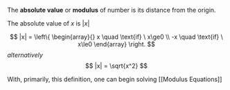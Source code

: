 The **absolute value** or **modulus** of number is its distance from the origin.

The absolute value of $x$ is $|x|$

$$
|x| =
\left\{ 
\begin{array}{}
x \quad \text{if} \ x\ge0 \\
-x \quad \text{if} \ x\le0
\end{array}
\right. 
$$
*alternatively*
$$
|x| = \sqrt{x^2}
$$

With, primarily, this definition, one can begin solving [[Modulus Equations]]